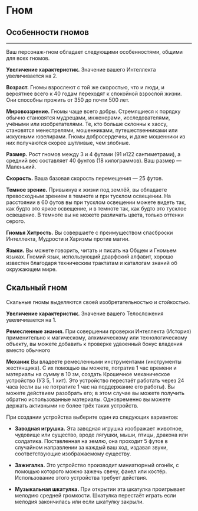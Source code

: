 # Гном

## Особенности гномов
- - -

Ваш персонаж-гном обладает следующими особенностями, общими для всех гномов.

**Увеличение характеристик.** Значение вашего Интеллекта увеличивается на 2.

**Возраст.** Гномы взрослеют с той же скоростью, что и люди, и вероятнее всего к 40 годам переходят к спокойной взрослой жизни. Они способны прожить от 350 до почти 500 лет.

**Мировоззрение.**  Гномы чаще всего добры. Стремящиеся к порядку обычно становятся мудрецами, инженерами, исследователями, учёными или изобретателями. Те, кто больше склонны к хаосу, становятся менестрелями, мошенниками, путешественниками или искусными ювелирами. Гномы добросердечны, и даже мошенники из них получаются скорее шутливые, чем злобные.

**Размер.** Рост гномов между 3 и 4 футами (91 и122 сантиметрами), а средний вес составляет 40 фунтов (18 килограммов). Ваш размер — Маленький.

**Скорость.** Ваша базовая скорость перемещения — 25 футов.

**Темное зрение.** Привыкнув к жизни под землёй, вы обладаете превосходным зрением в темноте и при тусклом освещении.  На расстоянии в 60 футов вы при тусклом освещении можете видеть так, как будто это яркое освещение, и в темноте так, как будто это тусклое освещение. В темноте вы не можете различать цвета, только оттенки серого. 

**Гномья Хитрость.** Вы совершаете с преимуществом спасброски Интеллекта, Мудрости и Харизмы против магии.

**Языки.** Вы можете говорить, читать и писать на Общем и Гномьем языках. Гномий язык, использующий дварфский алфавит, хорошо известен благодаря техническим трактатам и каталогам знаний об окружающем мире.

## Скальный гном
Скальные гномы выделяются своей изобретательностью и стойкостью. 

**Увеличение характеристик.** Значение вашего Телосложения увеличивается на 1.

**Ремесленные знания.** При совершении проверки Интеллекта (История) применительно к магическому, алхимическому или технологическому объекту, вы можете добавить к проверке удвоенный бонус владения вместо обычного

**Механик** Вы владеете ремесленными инструментами (инструменты жестянщика). С их помощью вы можете, потратив 1 час времени и материалы на сумму в 10 зм, создать Крошечное механическое устройство (УЗ 5, 1 хит).  Это устройство перестаёт работать через 24 часа (если вы не потратите 1 час на поддержание его работы). Вы можете действием разобрать его; в этом случае вы можете получить обратно использованные материалы.  Одновременно вы можете держать активными не более трёх таких устройств.  

При создании устройства выберите один из следующих вариантов:

* **Заводная игрушка.** Эта заводная игрушка изображает животное, чудовище или существо, вроде лягушки, мыши, птицы, дракона или солдатика. Поставленная на землю, она проходит 5 футов в случайном направлении за каждый ваш ход, издавая звуки, соответствующие изображаемому существу. 

* **Зажигалка.** Это устройство производит миниатюрный огонёк, с помощью которого можно зажечь свечу, факел или костёр. Использование этого устройства требует действия.

* **Музыкальная шкатулка.**  При открытии эта шкатулка проигрывает мелодию средней громкости. Шкатулка перестаёт играть если мелодия закончилась или если шкатулку закрыли.